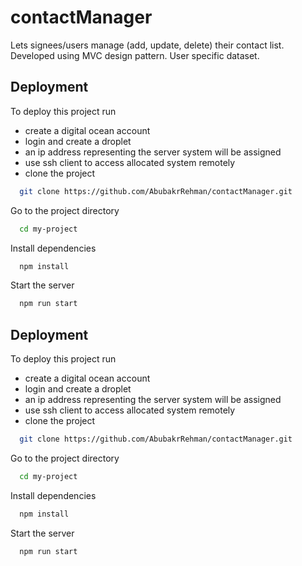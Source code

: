 
# contactManager

Lets signees/users manage (add, update, delete) their contact list. Developed using MVC design pattern. User specific dataset. 

## Deployment

To deploy this project run

- create a digital ocean account
- login and create a droplet
- an ip address representing the server system will be assigned
- use ssh client to access allocated system remotely
- clone the project

```bash
  git clone https://github.com/AbubakrRehman/contactManager.git
```

Go to the project directory

```bash
  cd my-project
```

Install dependencies

```bash
  npm install
```

Start the server

```bash
  npm run start
```



## Deployment

To deploy this project run

- create a digital ocean account
- login and create a droplet
- an ip address representing the server system will be assigned
- use ssh client to access allocated system remotely
- clone the project

```bash
  git clone https://github.com/AbubakrRehman/contactManager.git
```

Go to the project directory

```bash
  cd my-project
```

Install dependencies

```bash
  npm install
```

Start the server

```bash
  npm run start
```








